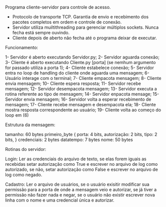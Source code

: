 Programa cliente-servidor para controle de acesso.

- Protocolo de transporte TCP. Garantia de envio e recebimento dos pacotes completos em ordem e controle de conexão.
- Servidor utiliza muiltithreading para gerenciar múltiplos sockets. Nunca fecha está sempre ouvindo.
- Cliente depois de aberto não fecha até o programa deixar de executar.

Funcionamento:

1- Servidor é aberto executando Servidor.py;
2- Servidor aguarda conexão;
3- Cliente é aberto executando Cliente.py [porta] (se nemhum argumento for passado utiliza a porta 1);
4- Cliente estabelece conexão;
5- Servidor entra no loop de handling do cliente onde aguarda uma mensagem;
6- Usuário interage com o terminal;
7- Cliente empacota mensagem;
8- Cliente envia mensagem;
10- Cliente espera resposta;
11- Servidor recebe mensagem;
12- Servidor desempacota mensagem;
13- Servidor executa a rotina referente ao tipo de mensagem;
14- Servidor enpacota mensage;
15- Servidor envia mensagem;
16- Servidor volta a esperar recebimento de mensagem;
17- Cliente recebe mensagem e desempacota ela;
18- Cliente mostra resposta correspondente ao usuário;
19- Cliente volta ao começo do loop em (6)

Estrutura da mensagem:

tamanho: 60 bytes
       primeiro_byte { 
         porta: 4 bits,
         autorização: 2 bits,
         tipo: 2 bits,
       }
       credenciais: 2 bytes
       datatempo: 7 bytes
       nome: 50 bytes

Rotinas do servidor:

Login:
Ler as credenciais do arquivo de texto, se elas forem iguais as recebidas setar autorização como True e escrever no arquivo de log como autorizado, 
se não, setar autorização como False e escrever no arquivo de log como negado.

Cadastro:
Ler o arquivo de usuários, se o usuário exisitir modificar sua permissão para a porta de onde a mensagem veio e autorizar, 
se já tiver a permissão não fazer nada e negar, se o usuário não existir escrever nova linha com o nome e uma credencial única e autorizar.
